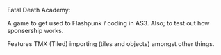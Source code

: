 Fatal Death Academy:

A game to get used to Flashpunk / coding in AS3. Also; to test out how sponsership works.

Features TMX (Tiled) importing (tiles and objects) amongst other things.